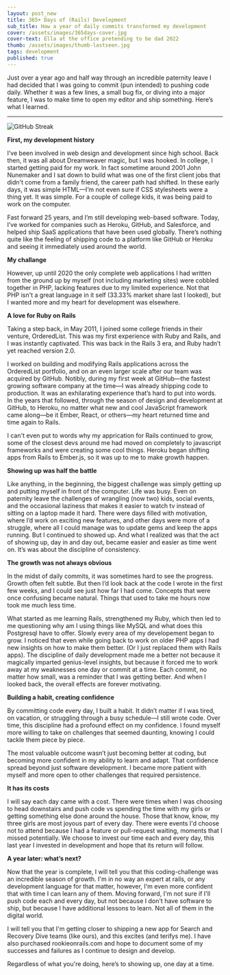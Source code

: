 ```yaml
---
layout: post_new
title: 365+ Days of (Rails) Development
sub_title: How a year of daily commits transformed my development
cover: /assets/images/365days-cover.jpg
cover-text: Ella at the office pretending to be dad 2022
thumb: /assets/images/thumb-lastseen.jpg
tags: development
published: true
---
```

        
Just over a year ago and half way through an incredible paternity leave I had decided that I was going to commit (pun intended) to pushing code daily. Whether it was a few lines, a small bug fix, or diving into a major feature, I was to make time to open my editor and ship something. Here’s what I learned.

___

<img src="https://streak-stats.demolab.com?user=mattgraham" alt="GitHub Streak" class="w-full" />

**First, my development history**

I’ve been involved in web design and development since high school. Back then, it was all about Dreamweaver magic, but I was hooked. In college, I started getting paid for my work. In fact sometime around 2001 John Nunemaker and I sat down to build what was one of the first client jobs that didn't come from a family friend, the career path had shifted. In these early days, it was simple HTML—I’m not even sure if CSS stylesheets were a thing yet. It was simple. For a couple of college kids, it was being paid to work on the computer.

Fast forward 25 years, and I’m still developing web-based software. Today, I’ve worked for companies such as Heroku, GitHub, and Salesforce, and helped ship SaaS applications that have been used globally. There’s nothing quite like the feeling of shipping code to a platform like GitHub or Heroku and seeing it immediately used around the world.

**My challange**

However, up until 2020 the only complete web applications I had written from the ground up by myself (not including marketing sites) were cobbled together in PHP, lacking features due to my limited experience. Not that PHP isn't a great language in it self (33.33% market share last I looked), but I wanted more and my heart for development was elsewhere.

**A love for Ruby on Rails**

Taking a step back, in May 2011, I joined some college friends in their venture, OrderedList. This was my first experience with Ruby and Rails, and I was instantly captivated. This was back in the Rails 3 era, and Ruby hadn’t yet reached version 2.0.

I worked on building and modifying Rails applications across the OrderedList portfolio, and on an even larger scale after our team was acquired by GitHub. Notibly, during my first week at GitHub—the fastest growing software company at the time—I was already shipping code to production. It was an exhilarating experience that’s hard to put into words. In the years that followed, through the season of design and development at GitHub, to Heroku, no matter what new and cool JavaScript framework came along—be it Ember, React, or others—my heart returned time and time again to Rails. 

I can't even put to words why my apprication for Rails continued to grow, some of the closest devs around me had moved on completely to javascript frameworks and were creating some cool things. Heroku began shifting apps from Rails to Ember.js, so it was up to me to make growth happen.

**Showing up was half the battle**

Like anything, in the beginning, the biggest challenge was simply getting up and putting myself in front of the computer. Life was busy. Even on paternity leave the challenges of wrangling (now two) kids, social events, and the occasional laziness that makes it easier to watch tv instead of sitting on a laptop made it hard. There were days filled with motivation, where I’d work on exciting new features, and other days were more of a struggle, where all I could manage was to update gems and keep the apps running. But I continued to showed up. And what I realized was that the act of showing up, day in and day out, became easier and easier as time went on. It’s was about the discipline of consistency.

**The growth was not always obvious**

In the midst of daily commits, it was sometimes hard to see the progress. Growth often felt subtle. But then I’d look back at the code I wrote in the first few weeks, and I could see just how far I had come. Concepts that were once confusing became natural. Things that used to take me hours now took me much less time.

What started as me learning Rails, strengthened my Ruby, which then led to me questioning why am I using things like MySQL and what does this Postgresql have to offer. Slowly every area of my developement began to grow. I noticed that even while going back to work on older PHP apps I had new insights on how to make them better. (Or I just replaced them with Rails apps). The discipline of daily development made me a better not because it magically imparted genius-level insights, but because it forced me to work away at my weaknesses one day or commit at a time. Each commit, no matter how small, was a reminder that I was getting better. And when I looked back, the overall effects are forever motivating.

**Building a habit, creating confidence**

By committing code every day, I built a habit. It didn’t matter if I was tired, on vacation, or struggling through a busy schedule—I still wrote code. Over time, this discipline had a profound effect on my confidence. I found myself more willing to take on challenges that seemed daunting, knowing I could tackle them piece by piece.

The most valuable outcome wasn’t just becoming better at coding, but becoming more confident in my ability to learn and adapt. That confidence spread beyond just software development. I became more patient with myself and more open to other challenges that required persistence.

**It has its costs**

I will say each day came with a cost. There were times when I was choosing to head downstairs and push code vs spending the time with my girls or getting something else done around the house. Those that know, know, my three girls are most joyous part of every day. There were events I'd choose not to attend because I had a feature or pull-request waiting, moments that I missed potentially. We choose to invest our time each and every day, this last year I invested in development and hope that its return will follow.

**A year later: what’s next?**

Now that the year is complete, I will tell you that this coding-challenge was an incredible season of growth. I'm in no way an expert at rails, or any development language for that matter, however, I'm even more confident that with time I can learn any of them. Moving forward, I'm not sure if I'll push code each and every day, but not because I don't have software to ship, but because I have additional lessons to learn. Not all of them in the digital world. 

I will tell you that I'm getting closer to shipping a new app for Search and Recovery Dive teams (like ours), and this excites (and terifys me). I have also purchased rookieonrails.com and hope to document some of my successes and failures as I continue to design and develop. 

Regardless of what you're doing, here’s to showing up, one day at a time.